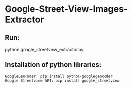 # Google-Street-View-Images-Extractor

## Run: 
python google_streetview_extractor.py <place eg: MILA Canada>
  
## Installation of python libraries:
	GoogleGeocoder: pip install python-googlegeocoder
	Google Streetview API: pip install google_streetview
